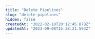 ```yaml
---
title: "Delete Pipelines"
slug: "delete-pipelines"
hidden: false
createdAt: "2022-02-18T20:12:45.878Z"
updatedAt: "2023-09-08T15:38:21.593Z"
---
```

